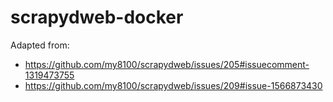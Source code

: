 # scrapydweb-docker

Adapted from:
* https://github.com/my8100/scrapydweb/issues/205#issuecomment-1319473755
* https://github.com/my8100/scrapydweb/issues/209#issue-1566873430
